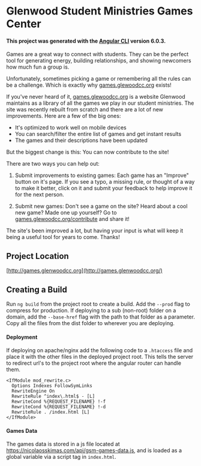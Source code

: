 # Glenwood Student Ministries Games Center

#### This project was generated with the [Angular CLI](https://github.com/angular/angular-cli) version 6.0.3.

Games are a great way to connect with students. They can be the perfect tool for generating energy, building relationships, and showing newcomers how much fun a group is.

Unfortunately, sometimes picking a game or remembering all the rules can be a challenge. Which is exactly why [games.glewoodcc.org](http://games.glenwoodcc.org/) exists!

If you've never heard of it, [games.glewoodcc.org](http://games.glenwoodcc.org/) is a website Glenwood maintains as a library of all the games we play in our student ministries. The site was recently rebuilt from scratch and there are a lot of new improvements. Here are a few of the big ones:
*  It's optimized to work well on mobile devices
*  You can search/filter the entire list of games and get instant results
*  The games and their descriptions have been updated

But the biggest change is this: You can now contribute to the site!

There are two ways you can help out:
  1) Submit improvements to existing games:
      Each game has an "Improve" button on it's page. If you see a typo, a missing rule, or thought of a way to make it better, click on it and submit your feedback to help improve it for the next person.

  2) Submit new games:
      Don't see a game on the site? Heard about a cool new game? Made one up yourself? Go to [games.glewoodcc.org/contribute](https://games.glenwoodcc.org/contribute) and share it!

The site's been improved a lot, but having your input is what will keep it being a useful tool for years to come. Thanks!

## Project Location

[http://games.glenwoodcc.org](http://games.glenwoodcc.org/)

## Creating a Build
Run `ng build` from the project root to create a build. Add the `--prod` flag to compress for production. If deploying to a sub (non-root) folder on a domain, add the `--base-href` flag with the path to that folder as a parameter. Copy all the files from the dist folder to wherever you are deploying.

#### Deployment
If deploying on apache/nginx add the following code to a `.htaccess` file and place it with the other files in the deployed project root. This tells the server to redirect url's to the project root where the angular router can handle them.

```
<IfModule mod_rewrite.c>
  Options Indexes FollowSymLinks
  RewriteEngine On
  RewriteRule ^index\.html$ - [L]
  RewriteCond %{REQUEST_FILENAME} !-f
  RewriteCond %{REQUEST_FILENAME} !-d
  RewriteRule . /index.html [L]
</IfModule>
```

#### Games Data
The games data is stored in a js file located at https://nicolaosskimas.com/api/gsm-games-data.js, and is loaded as a global variable via a script tag in `index.html`.